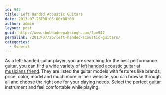 ```yaml
---
id: 942
title: Left Handed Acoustic Guitars
date: 2013-07-26T08:05:00+00:00
author: admin
layout: post
guid: http://www.shobhadeepaksingh.com/?p=942
permalink: /2013/07/26/left-handed-acoustic-guitars/
categories:
  - General
---
```

As a left-handed guitar player, you are searching for the best performance guitar, you can find a wide variety of [left handed acoustic guitar at musicians friend](http://www.musiciansfriend.com/left-handed-acoustic-guitars). They are listed the guitar models with features like brands, price, color, model and much more in their website, you can browse through all and choose the right one for your playing needs. Select the perfect guitar instrument and feel comfortable while playing.